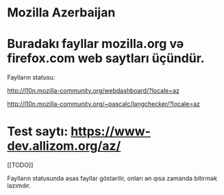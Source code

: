 Mozilla Azerbaijan
===================

Buradakı fayllar mozilla.org və firefox.com web saytları üçündür.
=================================================================

Faylların statusu:

http://l10n.mozilla-community.org/webdashboard/?locale=az

http://l10n.mozilla-community.org/~pascalc/langchecker/?locale=az

Test saytı:
https://www-dev.allizom.org/az/
=================================================================

[[TODO]]

Faylların statusunda əsas fayllar göstərilir, onları ən qısa zamanda bitirmək lazımdır.

